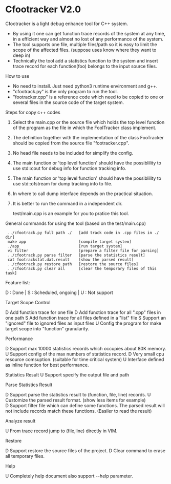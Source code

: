 # Cfootracker V2.0
Cfootracker is a light debug enhance tool for C++ system. 
- By using it one can get function trace records of the system at any time, 
  in a efficient way and almost no lost of any performance of the system. 
- The tool supports one file, multiple files/path so it is easy to limit the 
  scope of the affected files. (suppose uses know where they want to deep in) 
- Technically the tool add a statistics function to the system and insert 
  trace record for each function(foo) belongs to the input source files. 

How to use

- No need to install. Just need python3 runtime environment and g++.
- "cfootrack.py" is the only program to run the tool.
- "footracker.cpp" is a reference code which need to be copied to one or 
  several files in the source code of the target system.

Steps for copy c++ codes

1. Select the main.cpp or the source file which holds the top level function
   of the program as the file in which the FoolTracker class implement.
2. The definition together with the implementation of the class FooTracker 
   should be copied from the source file "footracker.cpp". 
3. No head file needs to be included for simplify the config.
4. The main function or 'top level function' should have the possiblility 
   to use std::cout for debug info for function tracking info.
5. The main function or 'top level function' should have the possiblility 
   to use std::ofstream for dump tracking info to file.
6. In where to call dump interface depends on the practical situation.
7. It is better to run the command in a independent dir.

   test/main.cpp is an example for you to pratice this tool.

General commands for using the tool (based on the test/main.cpp)
```
 ../cfootrack.py full path ./   [add track code in .cpp files in ./ dir]
 make app                       [compile target system]
 ./app                          [run target system] 
 vi filter                      [prepare a filter file for parsing]
 ../cfootrack.py parse filter   [parse the statistics result]
 cat footrackstat.dat.result    [show the parsed result]
 ../cfootrack.py restore path   [restore the source files]
 ../cfootrack.py clear all      [clear the temporary files of this task]
```

Feature list:

D : Done | S : Scheduled, ongoing | U : Not support 

Target Scope Control

D Add function trace for one file
D Add function trace for all ".cpp" files in one path 
S Add function trace for all files defined in a "list" file 
S Support an "ignored" file to ignored files as input files
U Config the program for make target scope into "function" granularity.  

Performance

D Support max 10000 statistics records which occupies about 80K memory.
U Support config of the max numbers of statistics record.
D Very small cpu resource comsuption. (suitable for time critical system)
U Interface defined as inline function for best performance.

Statistics Result
U Support specify the output file and path

Parse Statistics Result

D Support parse the statistics result to (function, file, line) records.
U Customize the parsed result format. (show less items for example)  
D Support filter file which can define some functions. The parsed result will
  not include records match these functions. (Easiler to read the result) 

Analyze result

U From trace record jump to (file,line) directly in VIM.

Restore

D Support restore the source files of the project.
D Clear command to erase all temporary files.

Help

U Completely help document also support --help parameter.

